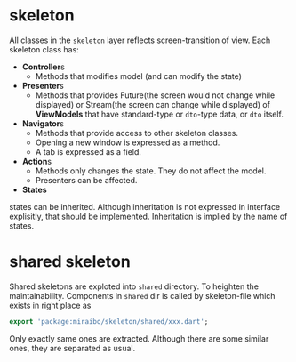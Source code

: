 # skeleton

All classes in the `skeleton` layer reflects screen-transition of view.
Each skeleton class has:

- **Controller**s
  - Methods that modifies model (and can modify the state)
- **Presenter**s
  - Methods that provides Future(the screen would not change while displayed) or Stream(the screen can change while displayed) of **ViewModels** that have standard-type or `dto`-type data, or `dto` itself.
- **Navigator**s
  - Methods that provide access to other skeleton classes.
  - Opening a new window is expressed as a method.
  - A tab is expressed as a field.
- **Action**s
  - Methods only changes the state. They do not affect the model.
  - Presenters can be affected.
- **States**

states can be inherited. Although inheritation is not expressed in interface explisitly, that should be implemented.
Inheritation is implied by the name of states.

# shared skeleton

Shared skeletons are exploted into `shared` directory. To heighten the maintainability.
Components in `shared` dir is called by skeleton-file which exists in right place as

```dart
export 'package:miraibo/skeleton/shared/xxx.dart';
```

Only exactly same ones are extracted.
Although there are some similar ones, they are separated as usual.
